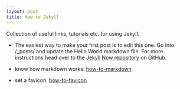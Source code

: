 ```yaml
---
layout: post
title: How to Jekyll
---
```


Collection of useful links, tutorials etc. for using Jekyll.

* The easiest way to make your first post is to edit this one. Go into /_posts/ and update the Hello World markdown file. For more instructions head over to the [Jekyll Now repository](https://github.com/barryclark/jekyll-now) on GitHub.


* know how markdown works: [how-to-markdown](https://wordpress.com/support/markdown-quick-reference/)
* set a favicon: [how-to-favicon](https://github.com/jekyll/jekyll-help/issues/101)
